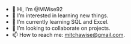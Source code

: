 - 👋 Hi, I’m @MWise92
- 👀 I’m interested in learning new things.
- 🌱 I’m currently learning SQL and Excel.
- 💞️ I’m looking to collaborate on projects.
- 📫 How to reach me: mitchawise@gmail.com.

<!---
MWise92/MWise92 is a ✨ special ✨ repository because its `README.md` (this file) appears on your GitHub profile.
You can click the Preview link to take a look at your changes.
--->
